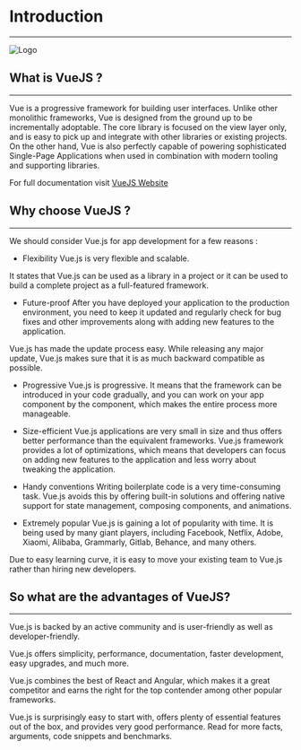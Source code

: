 # Introduction

---

![Logo](/doc/VueJS/logo.PNG)


## What is VueJS ?
---
Vue is a progressive framework for building user interfaces. Unlike other monolithic frameworks, Vue is designed from the ground up to be incrementally adoptable. The core library is focused on the view layer only, and is easy to pick up and integrate with other libraries or existing projects. On the other hand, Vue is also perfectly capable of powering sophisticated Single-Page Applications when used in combination with modern tooling and supporting libraries.

For full documentation visit [VueJS Website](https://vuejs.org/)

## Why choose VueJS ?
---
We should consider Vue.js for app development for a few reasons :

* Flexibility
Vue.js is very flexible and scalable. 

It states that Vue.js can be used as a library in a project or it can be used to build a complete project as a full-featured framework. 

* Future-proof
After you have deployed your application to the production environment, you need to keep it updated and regularly check for bug fixes and other improvements along with adding new features to the application. 

Vue.js has made the update process easy. While releasing any major update, Vue.js makes sure that it is as much backward compatible as possible. 

* Progressive
Vue.js is progressive. It means that the framework can be introduced in your code gradually, and you can work on your app component by the component, which makes the entire process more manageable. 

* Size-efficient
Vue.js applications are very small in size and thus offers better performance than the equivalent frameworks. Vue.js framework provides a lot of optimizations, which means that developers can focus on adding new features to the application and less worry about tweaking the application. 

* Handy conventions
Writing boilerplate code is a very time-consuming task. Vue.js avoids this by offering built-in solutions and offering native support for state management, composing components, and animations. 

* Extremely popular
Vue.js is gaining a lot of popularity with time. It is being used by many giant players, including Facebook, Netflix, Adobe, Xiaomi, Alibaba, Grammarly, Gitlab, Behance, and many others. 

Due to easy learning curve, it is easy to move your existing team to Vue.js rather than hiring new developers. 

## So what are the advantages of VueJS?
---
Vue.js is backed by an active community and is user-friendly as well as developer-friendly. 

Vue.js offers simplicity, performance, documentation, faster development, easy upgrades, and much more. 

Vue.js combines the best of React and Angular, which makes it a great competitor and earns the right for the top contender among other popular frameworks.

Vue.js is surprisingly easy to start with, offers plenty of essential features out of the box, and provides very good performance. Read for more facts, arguments, code snippets and benchmarks.

